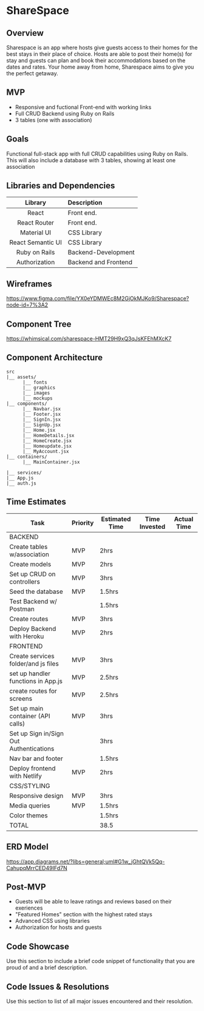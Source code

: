 # ShareSpace

## Overview

Sharespace is an app where hosts give guests access to their homes for the best stays in their place of choice. Hosts are able to post their home(s) for stay and guests can plan and book their accommodations based on the dates and rates. Your home away from home, Sharespace aims to give you the perfect getaway. 

## MVP

* Responsive and fuctional Front-end with working links
* Full CRUD Backend using Ruby on Rails 
* 3 tables (one with association)

## Goals

Functional full-stack app with full CRUD capabilities using Ruby on Rails. This will also include a database with 3 tables, showing at least one association  

## Libraries and Dependencies

|     Library      | Description                                |
| :--------------: | :----------------------------------------- |
|      React       | Front end.                                 |
|     React Router      | Front end.                                 |
|      Material UI      | CSS Library                                |
|      React Semantic UI       | CSS Library                                 |
|     Ruby on Rails     | Backend-Development                               |
|     Authorization      | Backend and Frontend                                |


## Wireframes

https://www.figma.com/file/YX0eYDMWEc8M2GjOkMJKo9/Sharespace?node-id=7%3A2

## Component Tree

https://whimsical.com/sharespace-HMT29H9xQ3qJsKFEhMXcK7

## Component Architecture
```
src
|__ assets/
      |__ fonts
      |__ graphics
      |__ images
      |__ mockups
|__ components/
      |__ Navbar.jsx
      |__ Footer.jsx
      |__ SignIn.jsx
      |__ SignUp.jsx
      |__ Home.jsx
      |__ HomeDetails.jsx
      |__ HomeCreate.jsx
      |__ Homeupdate.jsx
      |__ MyAccount.jsx
|__ containers/
      |__ MainContainer.jsx
      
|__ services/
|__ App.js
|__ auth.js
```

## Time Estimates


| Task                                    | Priority | Estimated Time | Time Invested | Actual Time  |
|-----------------------------------------|----------|----------------|---------------|--------------|
| BACKEND                                 |          |                |               |              |
| Create tables w/association             | MVP      | 2hrs           |               |              |
| Create models                           | MVP      | 2hrs           |               |              |
| Set up CRUD on controllers              | MVP      | 3hrs           |               |              |
| Seed the database                       | MVP      | 1.5hrs         |               |              |
| Test Backend w/ Postman                 |          | 1.5hrs         |               |              |
| Create routes                           | MVP      | 3hrs           |               |              |
| Deploy Backend with Heroku              | MVP      | 2hrs           |               |              |
| FRONTEND                                |          |                |               |              |
| Create services folder/and js files     | MVP      | 3hrs           |               |              |
| set up handler functions in App.js      | MVP      | 2.5hrs         |               |              |
| create routes for screens               | MVP      | 2.5hrs         |               |              |
| Set up main container (API calls)       | MVP      | 3hrs           |               |              |
| Set up Sign in/Sign Out Authentications |          | 3hrs           |               |              |
| Nav bar and footer                      |          | 1.5hrs         |               |              |
| Deploy frontend with Netlify            | MVP      | 2hrs           |               |              |
| CSS/STYLING                             |          |                |               |              |
| Responsive design                       | MVP      | 3hrs           |               |              |
| Media queries                           | MVP      | 1.5hrs         |               |              |
| Color themes                            |          | 1.5hrs         |               |              |
| TOTAL                                   |          | 38.5           |               |              |


## ERD Model

https://app.diagrams.net/?libs=general;uml#G1w_jGhtQVk5Qq-CahupqMrrCED49IFd7N

## Post-MVP
* Guests will be able to leave ratings and reviews based on their exeriences
* "Featured Homes" section with the highest rated stays 
* Advanced CSS using libraries
* Authorization for hosts and guests


## Code Showcase
Use this section to include a brief code snippet of functionality that you are proud of and a brief description.

## Code Issues & Resolutions
Use this section to list of all major issues encountered and their resolution.
